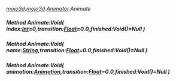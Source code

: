 _[mojo3d](../../modules/mojo3d/mojo3d-module.md):[mojo3d](../../modules/mojo3d/mojo3d-module.md).[Animator](../../modules/mojo3d/mojo3d-animator.md).Animate_
##### Method Animate:Void( index:[Int](../../modules/wonkey/wonkey-types-int.md)=0,transition:[Float](../../modules/wonkey/wonkey-types-float.md)=0.0,finished:Void()=Null )
##### Method Animate:Void( name:[String](../../modules/wonkey/wonkey-types-string.md),transition:[Float](../../modules/wonkey/wonkey-types-float.md)=0.0,finished:Void()=Null )
##### Method Animate:Void( animation:[Animation](../../modules/mojo3d/mojo3d-animation.md),transition:[Float](../../modules/wonkey/wonkey-types-float.md)=0.0,finished:Void()=Null )
